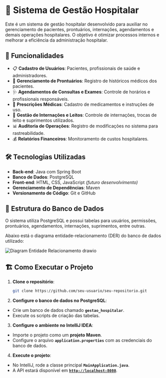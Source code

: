 # 🏥 Sistema de Gestão Hospitalar

Este é um sistema de gestão hospitalar desenvolvido para auxiliar no gerenciamento de pacientes, prontuários, internações, agendamentos e demais operações hospitalares. O objetivo é otimizar processos internos e melhorar a eficiência da administração hospitalar.

## 🚀 Funcionalidades

- 📋 **Cadastro de Usuários**: Pacientes, profissionais de saúde e administradores.
- 📑 **Gerenciamento de Prontuários**: Registro de históricos médicos dos pacientes.
- 🩺 **Agendamentos de Consultas e Exames**: Controle de horários e profissionais responsáveis.
- 💊 **Prescrições Médicas**: Cadastro de medicamentos e instruções de uso.
- 🏨 **Gestão de Internações e Leitos**: Controle de internações, trocas de leito e suprimentos utilizados.
- 📊 **Auditoria de Operações**: Registro de modificações no sistema para rastreabilidade.
- 💰 **Relatórios Financeiros**: Monitoramento de custos hospitalares.

## 🛠️ Tecnologias Utilizadas

- **Back-end**: Java com Spring Boot
- **Banco de Dados**: PostgreSQL
- **Front-end**: HTML, CSS, JavaScript *(futuro desenvolvimento)*
- **Gerenciamento de Dependências**: Maven
- **Versionamento de Código**: Git e GitHub

## 📂 Estrutura do Banco de Dados

O sistema utiliza PostgreSQL e possui tabelas para usuários, permissões, prontuários, agendamentos, internações, suprimentos, entre outras.

Abaixo está o diagrama entidade-relacionamento (DER) do banco de dados utilizado:

![Diagram Entidade Relacionamento drawio](https://github.com/user-attachments/assets/d87c8257-607a-46d0-a3be-8500decd606f)

## 🏗️ Como Executar o Projeto

1. **Clone o repositório**:
   ```bash
   git clone https://github.com/seu-usuario/seu-repositorio.git

2. **Configure o banco de dados no PostgreSQL**:
- Crie um banco de dados chamado **`gestao_hospitalar`**.
- Execute os scripts de criação das tabelas.

3. **Configure o ambiente no IntelliJ IDEA**:
- Importe o projeto como um **projeto Maven**.
- Configure o arquivo **`application.properties`** com as credenciais do banco de dados.

4. **Execute o projeto**:
- No IntelliJ, rode a classe principal **`MainApplication.java`**.
- A API estará disponível em **[`http://localhost:8080`](http://localhost:8080)**.
